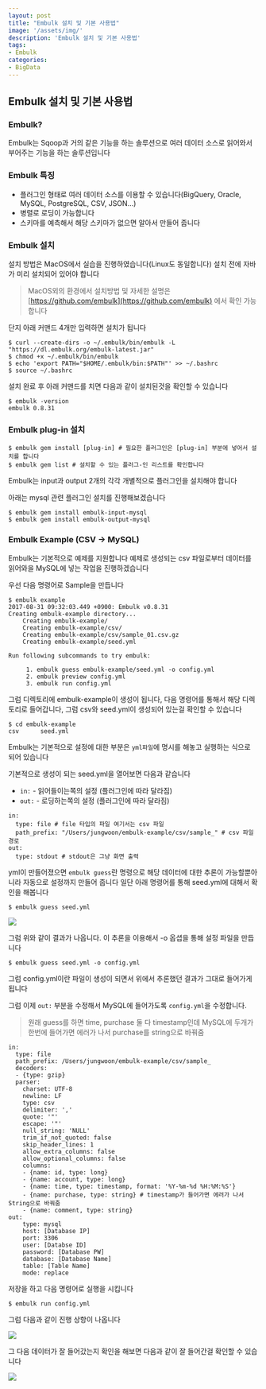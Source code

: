 ```yaml
---
layout: post
title: "Embulk 설치 및 기본 사용법"
image: '/assets/img/'
description: 'Embulk 설치 및 기본 사용법'
tags:
- Embulk
categories:
- BigData
---
```


## Embulk 설치 및 기본 사용법

### Embulk?
 
Embulk는 Sqoop과 거의 같은 기능을 하는 솔루션으로 여러 데이터 소스로 읽어와서 부어주는 기능을 하는 솔루션입니다 

### Embulk 특징

- 플러그인 형태로 여러 데이터 소스를 이용할 수 있습니다(BigQuery, Oracle, MySQL, PostgreSQL, CSV, JSON...)
- 병렬로 로딩이 가능합니다
- 스키마를 예측해서 해당 스키마가 없으면 알아서 만들어 줍니다


### Embulk 설치

설치 방법은 MacOS에서 실습을 진행하였습니다(Linux도 동일합니다) 설치 전에 자바가 미리 설치되어 있어야 합니다

> MacOS외의 환경에서 설치방법 및 자세한 설명은 [https://github.com/embulk](https://github.com/embulk) 에서 확인 가능합니다


단지 아래 커맨드 4개만 입력하면 설치가 됩니다

```
$ curl --create-dirs -o ~/.embulk/bin/embulk -L "https://dl.embulk.org/embulk-latest.jar"
$ chmod +x ~/.embulk/bin/embulk
$ echo 'export PATH="$HOME/.embulk/bin:$PATH"' >> ~/.bashrc
$ source ~/.bashrc
```

설치 완료 후 아래 커맨드를 치면 다음과 같이 설치된것을 확인할 수 있습니다

```
$ embulk -version
embulk 0.8.31
```

### Embulk plug-in 설치

```
$ embulk gem install [plug-in] # 필요한 플러그인은 [plug-in] 부분에 넣어서 설치를 합니다
$ embulk gem list # 설치할 수 있는 플러그-인 리스트를 확인합니다
```

Embulk는 input과 output 2개의 각각 개별적으로 플러그인을 설치해야 합니다

아래는 mysql 관련 플러그인 설치를 진행해보겠습니다

```
$ embulk gem install embulk-input-mysql
$ embulk gem install embulk-output-mysql
```

### Embulk Example (CSV -> MySQL)

Embulk는 기본적으로 예제를 지원합니다 예제로 생성되는 csv 파일로부터 데이터를 읽어와을 MySQL에 넣는 작업을 진행하겠습니다

우선 다음 명령어로 Sample을 만듭니다

```
$ embulk example
2017-08-31 09:32:03.449 +0900: Embulk v0.8.31
Creating embulk-example directory...
    Creating embulk-example/
    Creating embulk-example/csv/
    Creating embulk-example/csv/sample_01.csv.gz
    Creating embulk-example/seed.yml

Run following subcommands to try embulk:

     1. embulk guess embulk-example/seed.yml -o config.yml
     2. embulk preview config.yml
     3. embulk run config.yml
``` 

그럼 디렉토리에 embulk-example이 생성이 됩니다, 다음 명령어를 통해서 해당 디렉토리로 들어갑니다, 그럼 csv와 seed.yml이 생성되어 있는걸 확인할 수 있습니다

```
$ cd embulk-example
csv      seed.yml
```


Embulk는 기본적으로 설정에 대한 부분은 `yml파일`에 명시를 해놓고 실행하는 식으로 되어 있습니다


기본적으로 생성이 되는 seed.yml을 열어보면 다음과 같습니다

- `in:` - 읽어들이는쪽의 설정 (플러그인에 따라 달라짐)
- `out:` - 로딩하는쪽의 설정 (플러그인에 따라 달라짐)
 

```
in:
  type: file # file 타입의 파일 여기서는 csv 파일
  path_prefix: "/Users/jungwoon/embulk-example/csv/sample_" # csv 파일 경로
out:
  type: stdout # stdout은 그냥 화면 출력
```

yml이 만들어졌으면 `embulk guess`란 명령으로 해당 데이터에 대한 추론이 가능할뿐아니라 자동으로 설정까지 만들어 줍니다
일단 아래 명령어를 통해 seed.yml에 대해서 확인을 해봅니다

```
$ embulk guess seed.yml
``` 


![](https://cdn-images-1.medium.com/max/2000/1*aiyva36152nXVfpy_4OgZw.png)

그럼 위와 같이 결과가 나옵니다. 이 추론을 이용해서 -o 옵셥을 통해 설정 파일을 만듭니다

```
$ embulk guess seed.yml -o config.yml
```

그럼 config.yml이란 파일이 생성이 되면서 위에서 추론했던 결과가 그대로 들어가게 됩니다

그럼 이제 `out:` 부분을 수정해서 MySQL에 들어가도록 `config.yml`을 수정합니다.

> 원래 guess를 하면 time, purchase 둘 다 timestamp인데 MySQL에 두개가 한번에 들어가면 에러가 나서 purchase를 string으로 바꿔줌

```
in:
  type: file
  path_prefix: /Users/jungwoon/embulk-example/csv/sample_
  decoders:
  - {type: gzip}
  parser:
    charset: UTF-8
    newline: LF
    type: csv
    delimiter: ','
    quote: '"'
    escape: '"'
    null_string: 'NULL'
    trim_if_not_quoted: false
    skip_header_lines: 1
    allow_extra_columns: false
    allow_optional_columns: false
    columns:
    - {name: id, type: long}
    - {name: account, type: long}
    - {name: time, type: timestamp, format: '%Y-%m-%d %H:%M:%S'}
    - {name: purchase, type: string} # timestamp가 들어가면 에러가 나서 String으로 바꿔줌
    - {name: comment, type: string}
out:
    type: mysql
    host: [Database IP]
    port: 3306
    user: [Databse ID]
    password: [Database PW]
    database: [Database Name]
    table: [Table Name]
    mode: replace
```

저장을 하고 다음 명령어로 실행을 시킵니다

```
$ embulk run config.yml
```

그럼 다음과 같이 진행 상항이 나옵니다

![](https://cdn-images-1.medium.com/max/2000/1*tYwwojw12XZehb4Ti1KGXg.png)

그 다음 데이터가 잘 들어갔는지 확인을 해보면 다음과 같이 잘 들어간걸 확인할 수 있습니다

![](https://cdn-images-1.medium.com/max/2000/1*3GvMRqQsfLAc8xnin_tBzA.png)






